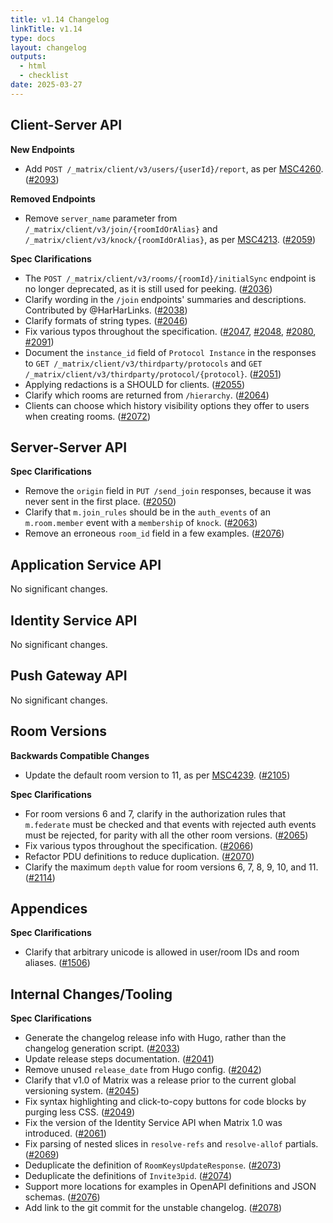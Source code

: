 ```yaml
---
title: v1.14 Changelog
linkTitle: v1.14
type: docs
layout: changelog
outputs:
  - html
  - checklist
date: 2025-03-27
---
```


## Client-Server API

**New Endpoints**

- Add `POST /_matrix/client/v3/users/{userId}/report`, as per [MSC4260](https://github.com/matrix-org/matrix-spec-proposals/pull/4260). ([#2093](https://github.com/matrix-org/matrix-spec/issues/2093))

**Removed Endpoints**

- Remove `server_name` parameter from `/_matrix/client/v3/join/{roomIdOrAlias}` and `/_matrix/client/v3/knock/{roomIdOrAlias}`, as per [MSC4213](https://github.com/matrix-org/matrix-spec-proposals/pull/4213). ([#2059](https://github.com/matrix-org/matrix-spec/issues/2059))

**Spec Clarifications**

- The `POST /_matrix/client/v3/rooms/{roomId}/initialSync` endpoint is no longer deprecated, as it is still used for peeking. ([#2036](https://github.com/matrix-org/matrix-spec/issues/2036))
- Clarify wording in the `/join` endpoints' summaries and descriptions. Contributed by @HarHarLinks. ([#2038](https://github.com/matrix-org/matrix-spec/issues/2038))
- Clarify formats of string types. ([#2046](https://github.com/matrix-org/matrix-spec/issues/2046))
- Fix various typos throughout the specification. ([#2047](https://github.com/matrix-org/matrix-spec/issues/2047), [#2048](https://github.com/matrix-org/matrix-spec/issues/2048), [#2080](https://github.com/matrix-org/matrix-spec/issues/2080), [#2091](https://github.com/matrix-org/matrix-spec/issues/2091))
- Document the `instance_id` field of `Protocol Instance` in the responses to `GET /_matrix/client/v3/thirdparty/protocols` and `GET /_matrix/client/v3/thirdparty/protocol/{protocol}`. ([#2051](https://github.com/matrix-org/matrix-spec/issues/2051))
- Applying redactions is a SHOULD for clients. ([#2055](https://github.com/matrix-org/matrix-spec/issues/2055))
- Clarify which rooms are returned from `/hierarchy`. ([#2064](https://github.com/matrix-org/matrix-spec/issues/2064))
- Clients can choose which history visibility options they offer to users when creating rooms. ([#2072](https://github.com/matrix-org/matrix-spec/issues/2072))


## Server-Server API

**Spec Clarifications**

- Remove the `origin` field in `PUT /send_join` responses, because it was never sent in the first place. ([#2050](https://github.com/matrix-org/matrix-spec/issues/2050))
- Clarify that `m.join_rules` should be in the `auth_events` of an `m.room.member` event with a `membership` of `knock`. ([#2063](https://github.com/matrix-org/matrix-spec/issues/2063))
- Remove an erroneous `room_id` field in a few examples. ([#2076](https://github.com/matrix-org/matrix-spec/issues/2076))


## Application Service API

No significant changes.


## Identity Service API

No significant changes.


## Push Gateway API

No significant changes.


## Room Versions

**Backwards Compatible Changes**

- Update the default room version to 11, as per [MSC4239](https://github.com/matrix-org/matrix-spec-proposals/pull/4239). ([#2105](https://github.com/matrix-org/matrix-spec/issues/2105))

**Spec Clarifications**

- For room versions 6 and 7, clarify in the authorization rules that `m.federate` must be checked and that events with rejected auth events must be rejected, for parity with all the other room versions. ([#2065](https://github.com/matrix-org/matrix-spec/issues/2065))
- Fix various typos throughout the specification. ([#2066](https://github.com/matrix-org/matrix-spec/issues/2066))
- Refactor PDU definitions to reduce duplication. ([#2070](https://github.com/matrix-org/matrix-spec/issues/2070))
- Clarify the maximum `depth` value for room versions 6, 7, 8, 9, 10, and 11. ([#2114](https://github.com/matrix-org/matrix-spec/issues/2114))


## Appendices

**Spec Clarifications**

- Clarify that arbitrary unicode is allowed in user/room IDs and room aliases. ([#1506](https://github.com/matrix-org/matrix-spec/issues/1506))


## Internal Changes/Tooling

**Spec Clarifications**

- Generate the changelog release info with Hugo, rather than the changelog generation script. ([#2033](https://github.com/matrix-org/matrix-spec/issues/2033))
- Update release steps documentation. ([#2041](https://github.com/matrix-org/matrix-spec/issues/2041))
- Remove unused `release_date` from Hugo config. ([#2042](https://github.com/matrix-org/matrix-spec/issues/2042))
- Clarify that v1.0 of Matrix was a release prior to the current global versioning system. ([#2045](https://github.com/matrix-org/matrix-spec/issues/2045))
- Fix syntax highlighting and click-to-copy buttons for code blocks by purging less CSS. ([#2049](https://github.com/matrix-org/matrix-spec/issues/2049))
- Fix the version of the Identity Service API when Matrix 1.0 was introduced. ([#2061](https://github.com/matrix-org/matrix-spec/issues/2061))
- Fix parsing of nested slices in `resolve-refs` and `resolve-allof` partials. ([#2069](https://github.com/matrix-org/matrix-spec/issues/2069))
- Deduplicate the definition of `RoomKeysUpdateResponse`. ([#2073](https://github.com/matrix-org/matrix-spec/issues/2073))
- Deduplicate the definitions of `Invite3pid`. ([#2074](https://github.com/matrix-org/matrix-spec/issues/2074))
- Support more locations for examples in OpenAPI definitions and JSON schemas. ([#2076](https://github.com/matrix-org/matrix-spec/issues/2076))
- Add link to the git commit for the unstable changelog. ([#2078](https://github.com/matrix-org/matrix-spec/issues/2078))
